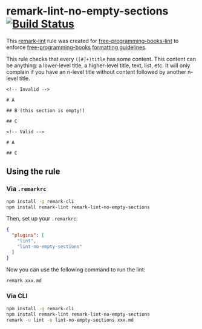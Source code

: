 # remark-lint-no-empty-sections [![Build Status](https://travis-ci.org/vhf/remark-lint-no-empty-sections.svg?branch=master)](https://travis-ci.org/vhf/remark-lint-no-empty-sections)

This [remark-lint](https://github.com/wooorm/remark-lint) rule was created for [free-programming-books-lint](https://github.com/vhf/free-programming-books-lint) to enforce [free-programming-books](https://github.com/vhf/free-programming-books) [formatting guidelines](https://github.com/vhf/free-programming-books/blob/master/CONTRIBUTING.md#formatting).

This rule checks that every `([#]+)title` has some content. This content can be anything: a lower-level title, a higher-level title, text, list, etc. It will only complain if you have an n-level title without content followed by another n-level title.

```Text
<!-- Invalid -->

# A

## B (this section is empty!)

## C

<!-- Valid -->

# A

## C
```

## Using the rule

### Via `.remarkrc`

```bash
npm install -g remark-cli
npm install remark-lint remark-lint-no-empty-sections
```

Then, set up your `.remarkrc`:

```JSON
{
  "plugins": [
    "lint",
    "lint-no-empty-sections"
  ]
}
```

Now you can use the following command to run the lint:

```bash
remark xxx.md
```

### Via CLI

```bash
npm install -g remark-cli
npm install remark-lint remark-lint-no-empty-sections
remark -u lint -u lint-no-empty-sections xxx.md
```
